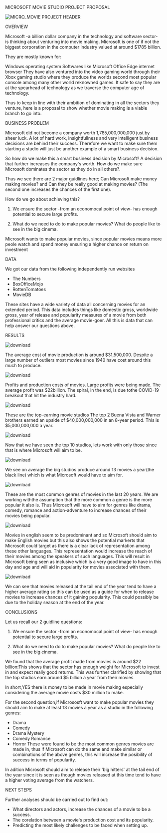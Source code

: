 MICROSOFT MOVIE STUDIO PROJECT PROPOSAL

![MICRO_MOVIE PROJECT HEADER](https://user-images.githubusercontent.com/128042986/232330227-3329bef2-229b-4115-af09-b3b1844150e6.jpg)

OVERVIEW

Microsoft -a billion dollar company in the technology and software sector- is thinking about venturing into movie making. Microsoft is one of if not the biggest corporation in the computer industry valued at around $1785 billion.

They are mostly known for:

Windows operating system
Softwares like Microsoft Office
Edge internet browser
They have also ventured into the video gaming world through their Xbox gaming studio where they produce the worlds second most popular console among many other world reknowned games. It safe to say they are at the spearhead of technology as we traverse the computer age of technology.

Thus to keep in line with their ambition of dominating in all the sectors they venture, here is a proposal to show whether movie making is a viable branch to go into.

BUSINESS PROBLEM

Microsoft did not become a company worth 1,785,000,000,000 just by sheer luck. A lot of hard work, insightfullness and very intelligent business decisions are behind their success. Therefore we want to make sure them starting a studio will just be another example of a smart business decision.

So how do we make this a smart business decision by Microsoft? A decision that further increases the company's worth. How do we make sure Microsoft dominates the sector as they do in all others?.

Thus we see there are 2 major guidlines here; Can Microsoft make money making movies? and Can they be really good at making movies? (The second one increases the chances of the first one).

How do we go about achieving this?

1. We ensure the sector -from an economocal point of view- has enough potential to secure large profits.

2. What do we need to do to make popular movies? What do people like to see in the big cinema.

Microsoft wants to make popular movies, since popular movies means more peole watch and spend money ensuring a higher chance on return on investment

DATA

We got our data from the following independently run websites

* The Numbers
* BoxOfficeMojo
* RottenTomatoes
* MovieDB

These sites have a wide variety of data all concerning movies for an extended period. This data includes things like domestic gross, worldwide gross, year of release and popularity measures of a movie from both professional critics and the average movie-goer. All this is data that can help answer our questions above.

RESULTS

![download](https://user-images.githubusercontent.com/128042986/232329551-88fdc55e-1b78-4ca6-8107-1b4b37639199.png)

The average cost of movie production is around $31,500,000. Despite a large number of outliers most movies since 1940 have cost around this much to produce.

![download](https://user-images.githubusercontent.com/128042986/232329638-8bf837d7-4d36-4a4e-ae79-24187c451cb6.png)

Profits and production costs of movies. Large profits were being made.
The average profit was $22billion. The spiral, in the end, is due tothe COVID-19 breakout that hit the industry hard.

![download](https://user-images.githubusercontent.com/128042986/232329720-3d3f8f74-4c18-4a4f-8678-d4a79637309e.png)

These are the top-earning movie studios
The top 2 Buena Vista and Warner brothers earned an upside of $40,000,000,000 in an 8-year period. This is $5,000,000,000 a year.

![download](https://user-images.githubusercontent.com/128042986/232329802-4ec032e0-57db-48b3-bfbb-c966199f17ff.png)

Now that we have seen the top 10 studios, lets work with only those since that is where Microsoft will aim to be.

![download](https://user-images.githubusercontent.com/128042986/232329821-d98b3fc5-9452-4df1-93c8-ed73fb9b6f43.png)

We see on average the big studios produce around 13 movies a year(the black line) which is what Microsoft would have to aim for.

![download](https://user-images.githubusercontent.com/128042986/232329846-f8080f61-02b1-4f4a-83e1-721e32bd29ec.png)

These are the most common genres of movies in the last 20 years. We are working withthe assumption that the more common a genre is the more popular it also is.
Thus Microsoft will have to aim for genres like drama, comedy, romance and action-adventure to increase chances of their movies being popular.

![download](https://user-images.githubusercontent.com/128042986/232329878-d9deef47-f577-40c2-a303-60218b0fc17a.png)

Movies in english seem to be predominant and so Microsoft should aim to make English movies but this also shows the potential markerts that Microsoft could target as there is a clear lack of representation among these other languages. This representation would increase the reach of their movies among the speakers of such languages. This will result in Microsoft being seen as inclusive which is a very good image to have in this day and age and will aid in popularity for movies associated with them.

![download](https://user-images.githubusercontent.com/128042986/232329928-e2baa0be-c391-4b2f-ba41-b0a65908852c.png)

We can see that movies released at the tail end of the year tend to have a higher average rating so this can be used as a guide for when to release movies to increase chances of it gaining popularity. This could possibly be due to the holiday season at the end of the year.

CONCLUSIONS

Let us recall our 2 guidline questions:

1. We ensure the sector -from an economocal point of view- has enough potential to secure large profits.

2. What do we need to do to make popular movies? What do people like to see in the big cinema.

We found that the average profit made from movies is around $22 billion:This shows that the sector has enough weight for Microsoft to invest in and expect really good returns.
This was further clarified by showing that the top studios earn around $5 billion a year from their movies.

In short,YES there is money to be made in movie making especially considering the average movie costs $30 million to make.

For the second question,if Micrososft want to make popular movies they should aim to make at least 13 movies a year as a studio in the following genres:
 * Drama
 * Comedy
 * Drama Mystery
 * Comedy Romance
 * Horror
These were found to be the most common genres movies are made in, thus if Microsoft can do the same and make similar or combinations of the above genres, this will increase the posibility of success in terms of popularity.

In adition Microsoft should aim to release their 'big hitters' at the tail end of the year since it is seen as though movies released at this time tend to have a higher voting average from the watchers.

NEXT STEPS

Further analyses should be carried out to find out:

* What directors and actors, increase the chances of a movie to be a success.
* The corelation between a movie's production cost and its popularity.
* Predicting the most likely challenges to be faced when setting up.
